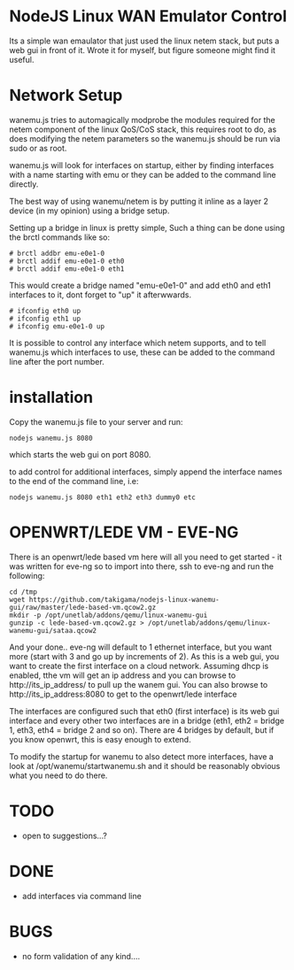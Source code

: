 NodeJS Linux WAN Emulator Control
=================================

Its a simple wan emaulator that just used the linux netem stack, but puts a web gui in front of it.
Wrote it for myself, but figure someone might find it useful.



Network Setup
=============

wanemu.js tries to automagically modprobe the modules required for the netem component of the linux
QoS/CoS stack, this requires root to do, as does modifying the netem parameters so the wanemu.js 
should be run via sudo or as root. 

wanemu.js will look for interfaces on startup, either by finding interfaces with a name starting
with emu or they can be added to the command line directly.

The best way of using wanemu/netem is by putting it inline as a layer 2 device (in my opinion) using
a bridge setup.

Setting up a bridge in linux is pretty simple, Such a thing can be done using the brctl commands 
like so:

	# brctl addbr emu-e0e1-0
	# brctl addif emu-e0e1-0 eth0
	# brctl addif emu-e0e1-0 eth1

This would create a bridge named "emu-e0e1-0" and add eth0 and eth1 interfaces to it, dont forget
to "up" it afterwwards.

	# ifconfig eth0 up
	# ifconfig eth1 up
	# ifconfig emu-e0e1-0 up

It is possible to control any interface which netem supports, and to tell wanemu.js which interfaces
to use, these can be added to the command line after the port number.

installation
============

Copy the wanemu.js file to your server and run:

	nodejs wanemu.js 8080

which starts the web gui on port 8080.

to add control for additional interfaces, simply append the interface names to the end of the command line, i.e:

	nodejs wanemu.js 8080 eth1 eth2 eth3 dummy0 etc


OPENWRT/LEDE VM - EVE-NG
========================

There is an openwrt/lede based vm here will all you need to get started - it was written for eve-ng so to import
into there, ssh to eve-ng and run the following:

	cd /tmp
	wget https://github.com/takigama/nodejs-linux-wanemu-gui/raw/master/lede-based-vm.qcow2.gz
	mkdir -p /opt/unetlab/addons/qemu/linux-wanemu-gui
	gunzip -c lede-based-vm.qcow2.gz > /opt/unetlab/addons/qemu/linux-wanemu-gui/sataa.qcow2
	
And your done.. eve-ng will default to 1 ethernet interface, but you want more (start with 3 and go up by
increments of 2). As this is a web gui, you want to create the first interface on a cloud network. Assuming
dhcp is enabled, tthe vm will get an ip address and you can browse to http://its_ip_address/ to pull up 
the wanem gui. You can also browse to http://its_ip_address:8080 to get to the openwrt/lede interface

The interfaces are configured such that eth0 (first interface) is its web gui interface and every other
two interfaces are in a bridge (eth1, eth2 = bridge 1, eth3, eth4 = bridge 2 and so on). There are 4 bridges
by default, but if you know openwrt, this is easy enough to extend. 

To modify the startup for wanemu to also detect more interfaces, have a look at /opt/wanemu/startwanemu.sh
and it should be reasonably obvious what you need to do there.


TODO
====
- open to suggestions...?


DONE
====
- add interfaces via command line


BUGS
====

 - no form validation of any kind....
